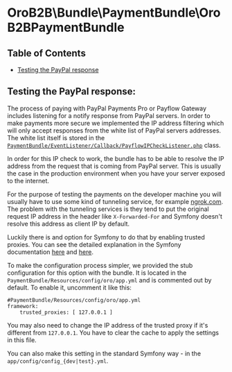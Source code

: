 OroB2B\Bundle\PaymentBundle\OroB2BPaymentBundle
===============================================

Table of Contents
-----------------
 - [Testing the PayPal response](#testing-the-paypal-response)

Testing the PayPal response:
----------------------------

The process of paying with PayPal Payments Pro or Payflow Gateway includes listening for a notify response from PayPal servers. In order to make payments more secure we implemented the IP address filtering which will only accept responses from the white list of PayPal servers addresses. The white list itself is stored in the [`PaymentBundle/EventListener/Callback/PayflowIPCheckListener.php`](https://github.com/laboro/dev/blob/master/package/commerce/src/OroB2B/Bundle/PaymentBundle/EventListener/Callback/PayflowIPCheckListener.php) class.

In order for this IP check to work, the bundle has to be able to resolve the IP address from the request that is coming from PayPal server. This is usually the case in the production environment when you have your server exposed to the internet.

For the purpose of testing the payments on the developer machine you will usually have to use some kind of tunneling service, for example [ngrok.com](https://ngrok.com). The problem with the tunneling services is they tend to put the original request IP address in the header like `X-Forwarded-For` and Symfony doesn't resolve this address as client IP by default.

Luckily there is and option for Symfony to do that by enabling trusted proxies. You can see the detailed explanation in the Symfony documentation [here](http://symfony.com/doc/current/components/http_foundation/trusting_proxies.html) and [here](http://symfony.com/doc/current/cookbook/request/load_balancer_reverse_proxy.html).

To make the configuration process simpler, we provided the stub configuration for this option with the bundle. It is located in the `PaymentBundle/Resources/config/oro/app.yml` and is commented out by default. To enable it, uncomment it like this:

```
#PaymentBundle/Resources/config/oro/app.yml
framework:
    trusted_proxies: [ 127.0.0.1 ]
```

You may also need to change the IP address of the trusted proxy if it's different from `127.0.0.1`. You have to clear the cache to apply the settings in this file.

You can also make this setting in the standard Symfony way - in the `app/config/config_{dev|test}.yml`.

